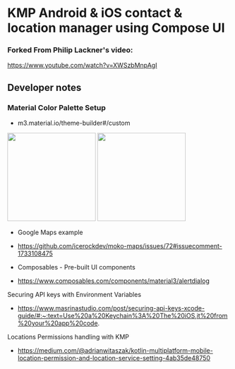 # KMP Android & iOS contact & location manager using Compose UI

### Forked From Philip Lackner's video:
https://www.youtube.com/watch?v=XWSzbMnpAgI


## Developer notes

### Material Color Palette Setup
- m3.material.io/theme-builder#/custom

[<img src="https://github.com/realityexpander/ContactsComposeMultiplatform/assets/5157474/149c8592-d7a2-4d64-a149-1403acaf6b8b" width=200/>](https://github.com/realityexpander/ContactsComposeMultiplatform/assets/5157474/149c8592-d7a2-4d64-a149-1403acaf6b8b)
[<img src="https://github.com/realityexpander/ContactsComposeMultiplatform/assets/5157474/60feaddf-fb3f-488c-b917-7c7dda02833f" width=200/>](https://github.com/realityexpander/ContactsComposeMultiplatform/assets/5157474/60feaddf-fb3f-488c-b917-7c7dda02833f)

- Google Maps example
- https://github.com/icerockdev/moko-maps/issues/72#issuecomment-1733108475

- Composables - Pre-built UI components
- https://www.composables.com/components/material3/alertdialog


Securing API keys with Environment Variables
- https://www.masrinastudio.com/post/securing-api-keys-xcode-guide/#:~:text=Use%20a%20Keychain%3A%20The%20iOS,it%20from%20your%20app%20code.

Locations Permissions handling with KMP
- https://medium.com/@adrianwitaszak/kotlin-multiplatform-mobile-location-permission-and-location-service-setting-4ab35de48750

